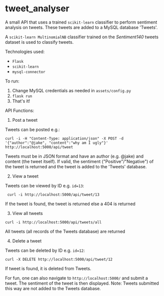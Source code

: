# tweet_analyser

A small API that uses a trained ```scikit-learn``` classifier to perform sentiment analysis on tweets. These tweets
are added to a MySQL database 'Tweets'.

A ```scikit-learn MultinomialNB``` classifier trained on the _Sentiment140_ tweets dataset is used to classify
tweets.

Technologies used:

  - ```Flask```
  - ```scikit-learn```
  - ```mysql-connector```
  
To run:
  1. Change MySQL credentials as needed in ```assets/config.py```
  2. ```flask run``` 
  3. That's it!

API Functions:

1. Post a tweet


Tweets can be posted e.g.:

```curl -i -H "Content-Type: application/json" -X POST -d '{"author":"@jake", "content":"why am I ugly"}' http://localhost:5000/api/tweet```

Tweets must be in JSON format and have an author (e.g. @jake) and content (the tweet itself). If valid, the sentiment ("Positive"/"Negative") of the tweet is returned
and the tweet is added to the 'Tweets' database.


2. View a tweet 


Tweets can be viewed by ID e.g. ```id=13```:

``` curl -i http://localhost:5000/api/tweet/13```

If the tweet is found, the tweet is returned else a 404 is returned

3. View all tweets 

```curl -i http://localhost:5000/api/tweets/all```

All tweets (all records of the Tweets database) are returned

4. Delete a tweet


Tweets can be deleted by ID e.g. ```id=12```:

```curl -X DELETE http://localhost:5000/api/tweet/12```

If tweet is found, it is deleted from Tweets.

For fun, one can also navigate to ```http://localhost:5000/``` and submit a tweet. The sentiment of the tweet is then displayed.
Note: Tweets submitted this way are not added to the Tweets database.



